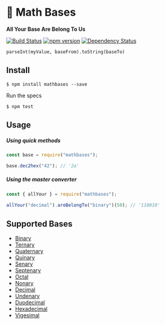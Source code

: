# 🔢 Math Bases

**All Your Base Are Belong To Us**

[![Build Status](https://travis-ci.org/hebertcisco/mathbases.svg?branch=master)](https://travis-ci.org/hebertcisco/mathbases) [![npm version](http://img.shields.io/npm/v/mathbases.svg)](https://npmjs.org/package/mathbases) [![Dependency Status](https://david-dm.org/hebertcisco/mathBases.svg)](https://david-dm.org/hebertcisco/mathbases) 

```
parseInt(myValue, baseFrom).toString(baseTo)
```

## Install

```
$ npm install mathbases --save
```

Run the specs

```
$ npm test
```

## Usage

##### Using quick methods

```js
const base = require("mathbases");

base.dec2hex("42"); // '2a'
```

##### Using the master converter

```js
const { allYour } = require("mathbases");

allYour("decimal").areBelongTo("binary")(50); // '110010'
```

## Supported Bases

- [Binary](#Binary)
- [Ternary](#Ternary)
- [Quaternary](#Quaternary)
- [Quinary](#Quinary)
- [Senary](#Senary)
- [Septenary](#Septenary)
- [Octal](#Octal)
- [Nonary](#Nonary)
- [Decimal](#Decimal)
- [Undenary](#Undenary)
- [Duodecimal](#Duodecimal)
- [Hexadecimal](#Hexadecimal)
- [Vigesimal](#Vigesimal)
